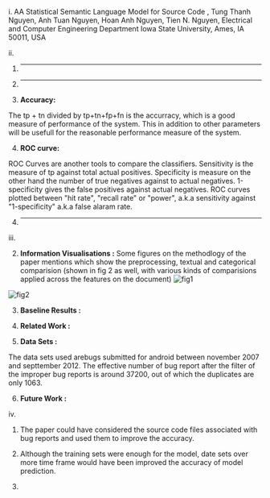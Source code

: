 i. AA Statistical Semantic Language Model for Source Code , Tung Thanh Nguyen, Anh Tuan Nguyen, Hoan Anh Nguyen, Tien N. Nguyen, Electrical and Computer Engineering Department Iowa State University, Ames, IA 50011, USA

ii.
   1. **** 
    
   2. ****

   3. **Accuracy:**

   The tp + tn divided by tp+tn+fp+fn is the accurracy, which is a good measure of performance of the system. This in addition to other parameters will be usefull for the reasonable performance measure of the system.

   4. **ROC curve:**

   ROC Curves are another tools to compare the classifiers. Sensitivity is the measure of tp against total actual positives.  Specificity is measure on the other hand the number of true negatives against to actual negatives. 1-specificity gives the false positives against actual negatives. ROC curves  plotted between "hit rate", "recall rate" or "power", a.k.a sensitivity against "1-specificity" a.k.a false alaram rate. 
   
   4. ****

iii.

   2. **Information Visualisations :**
   Some figures on the methodlogy of the paper mentions which show the preprocessing, textual and categorical comparision (shown in fig 2 as well, with various kinds of comparisions applied across the features on the document)
   ![fig1](https://rawgit.com/tnkteja/fss16ntadiko/tree/hw5/read/5/.images/fig1.png)

   ![fig2](https://rawgit.com/tnkteja/fss16ntadiko/tree/hw5/read/5/.images/fig2.png)


   3. **Baseline Results :**


   4. **Related Work :**

   5. **Data Sets :**

   The data sets used arebugs submitted for android between november 2007 and septtember 2012. The effective number of bug report after the filter of the improper bug reports is around 37200, out of which the duplicates are only 1063.

   6. **Future Work :**

iv.
  1.  The paper could have considered the source code files associated with bug reports and used them to improve the accuracy.

  2.  Although the training sets were enough for the model, date sets over more time frame would have been improved the accuracy of model prediction.
  
  3.  